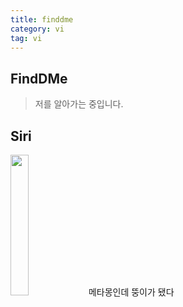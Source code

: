 ```yaml
---
title: finddme
category: vi
tag: vi
---
```


## FindDMe

> 저를 알아가는 중입니다.     


## Siri

>
<img width="24%" src="https://user-images.githubusercontent.com/53667002/114662911-73b47a80-9d34-11eb-957a-1bda872f955e.gif"/>  
메타몽인데 뚱이가 됐다

